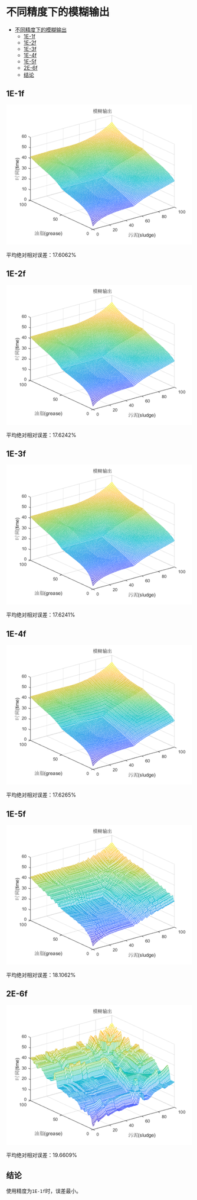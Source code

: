 # 不同精度下的模糊输出

- [不同精度下的模糊输出](#不同精度下的模糊输出)
  - [1E-1f](#1e-1f)
  - [1E-2f](#1e-2f)
  - [1E-3f](#1e-3f)
  - [1E-4f](#1e-4f)
  - [1E-5f](#1e-5f)
  - [2E-6f](#2e-6f)
  - [结论](#结论)

## 1E-1f

![1E-1f输出](test/fc_controler/Matlab/data/1E-1f/1E-1f.png)

平均绝对相对误差：17.6062%

## 1E-2f

![1E-2f输出](test/fc_controler/Matlab/data/1E-2f/1E-2f.png)

平均绝对相对误差：17.6242%

## 1E-3f

![1E-2f输出](test/fc_controler/Matlab/data/1E-3f/1E-3f.png)

平均绝对相对误差：17.6241%

## 1E-4f

![1E-2f输出](test/fc_controler/Matlab/data/1E-4f/1E-4f.png)

平均绝对相对误差：17.6265%

## 1E-5f

![1E-2f输出](test/fc_controler/Matlab/data/1E-5f/1E-5f.png)

平均绝对相对误差：18.1062%

## 2E-6f

![1E-2f输出](test/fc_controler/Matlab/data/2E-6f/2E-6f.png)

平均绝对相对误差：19.6609%

## 结论

使用精度为`1E-1f`时，误差最小。
